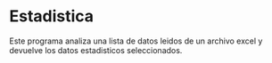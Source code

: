 # Estadistica
Este programa analiza una lista de datos leidos de un archivo excel y devuelve los datos estadisticos seleccionados.
